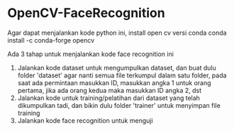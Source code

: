 # OpenCV-FaceRecognition

Agar dapat menjalankan kode python ini, install open cv versi conda
conda install -c conda-forge opencv

Ada 3 tahap untuk menjalankan kode face recognition ini
1. Jalankan kode dataset untuk mengumpulkan dataset, dan buat dulu folder 'dataset' agar nanti semua file terkumpul dalam satu folder, pada saat ada permintaan masukkan ID, masukkan angka 1 untuk orang pertama, jika ada orang kedua maka masukkan ID angka 2, dst
2. Jalankan kode untuk training/pelatihan dari dataset yang telah dikumpulkan tadi, dan bikin dulu folder 'trainer' untuk menyimpan file training
3. Jalankan kode face recognition untuk menguji 
